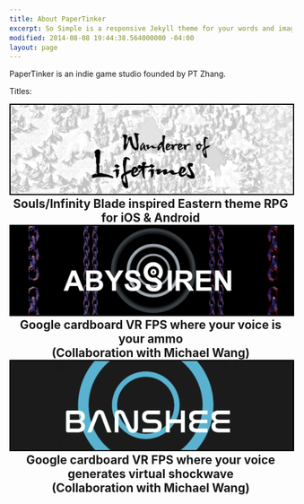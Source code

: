 ```yaml
---
title: About PaperTinker
excerpt: So Simple is a responsive Jekyll theme for your words and images.
modified: 2014-08-08 19:44:38.564000000 -04:00
layout: page
---
```


PaperTinker is an indie game studio founded by PT Zhang.

Titles:
<div align="center" style="padding: 0em 0 0em 0;"><a href="/games/lifetimes/"><img style="border: 2px solid black;" src="/images/WandererOfLifetimesBanner3.jpg"></a></div>
<div align="center" style="padding: 0em 0 0em 0; font-size: 1.5em; font-weight: bold;">Souls/Infinity Blade inspired Eastern theme RPG for iOS & Android</div>

<div align="center" style="padding: 0em 0 0em 0;"><a href="/games/abyssiren/"><img style="border: 2px solid black;" src="/images/AbyssirenBanner.png"></a></div>
<div align="center" style="padding: 0em 0 0em 0; font-size: 1.5em; font-weight: bold;">Google cardboard VR FPS where your voice is your ammo
<br>
(Collaboration with Michael Wang)</div>

<div align="center" style="padding: 0em 0 0em 0;"><a href="/games/banshee/"><img style="border: 2px solid black;" src="/images/BansheeBanner.png"></a></div>
<div align="center" style="padding: 0em 0 0em 0; font-size: 1.5em; font-weight: bold;">Google cardboard VR FPS where your voice generates virtual shockwave
<br>
(Collaboration with Michael Wang)</div>